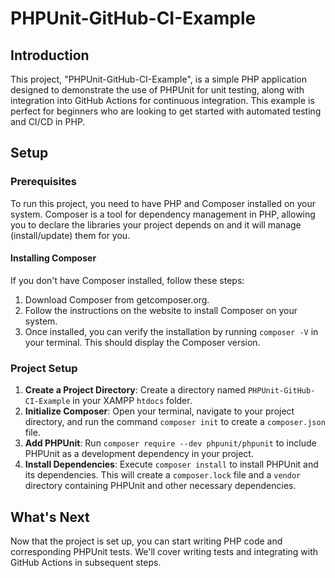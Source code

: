 # PHPUnit-GitHub-CI-Example

## Introduction

This project, "PHPUnit-GitHub-CI-Example", is a simple PHP application designed to demonstrate the use of PHPUnit for unit testing, along with integration into GitHub Actions for continuous integration. This example is perfect for beginners who are looking to get started with automated testing and CI/CD in PHP.

## Setup

### Prerequisites

To run this project, you need to have PHP and Composer installed on your system. Composer is a tool for dependency management in PHP, allowing you to declare the libraries your project depends on and it will manage (install/update) them for you.

#### Installing Composer

If you don't have Composer installed, follow these steps:

1.  Download Composer from getcomposer.org.
2.  Follow the instructions on the website to install Composer on your system.
3.  Once installed, you can verify the installation by running `composer -V` in your terminal. This should display the Composer version.

### Project Setup

1.  **Create a Project Directory**: Create a directory named `PHPUnit-GitHub-CI-Example` in your XAMPP `htdocs` folder.
2.  **Initialize Composer**: Open your terminal, navigate to your project directory, and run the command `composer init` to create a `composer.json` file.
3.  **Add PHPUnit**: Run `composer require --dev phpunit/phpunit` to include PHPUnit as a development dependency in your project.
4.  **Install Dependencies**: Execute `composer install` to install PHPUnit and its dependencies. This will create a `composer.lock` file and a `vendor` directory containing PHPUnit and other necessary dependencies.

## What's Next

Now that the project is set up, you can start writing PHP code and corresponding PHPUnit tests. We'll cover writing tests and integrating with GitHub Actions in subsequent steps.
